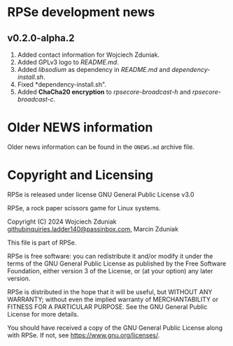 # RPSe development news #

## v0.2.0-alpha.2 ##
1. Added contact information for Wojciech Zduniak.
2. Added GPLv3 logo to *README.md*.
3. Added *libsodium* as dependency in *README.md* and *dependency-install.sh*.
4. Fixed *dependency-install.sh".
5. Added **ChaCha20 encryption** to *rpsecore-broadcast-h* and *rpsecore-broadcast-c*.

# Older NEWS information #
Older news information can be found in the ```ONEWS.md``` archive file.

# Copyright and Licensing #

RPSe is released under license GNU General Public License v3.0

RPSe, a rock paper scissors game for Linux systems.

Copyright (C) 2024 Wojciech Zduniak <githubinquiries.ladder140@passinbox.com>, Marcin Zduniak

This file is part of RPSe.

RPSe is free software: you can redistribute it and/or modify it under the terms of the GNU General Public License as published by the Free Software Foundation, either version 3 of the License, or (at your option) any later version.

RPSe is distributed in the hope that it will be useful, but WITHOUT ANY WARRANTY; without even the implied warranty of MERCHANTABILITY or FITNESS FOR A PARTICULAR PURPOSE. See the GNU General Public License for more details.

You should have received a copy of the GNU General Public License along with RPSe. If not, see <https://www.gnu.org/licenses/>.
